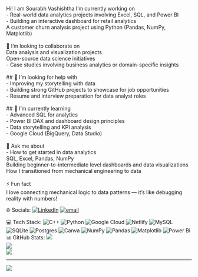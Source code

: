 Hi! I am Sourabh Vashishtha 
I’m currently working on<br>- Real-world data analytics projects involving Excel, SQL, and Power BI  <br>- Building an interactive dashboard for retail analytics  <br> A customer churn analysis project using Python (Pandas, NumPy, Matplotlib)<br><br>🤝 I’m looking to collaborate on<br> Data analysis and visualization projects  <br> Open-source data science initiatives  <br>- Case studies involving business analytics or domain-specific insights<br><br>## 🙋 I’m looking for help with<br>- Improving my storytelling with data  <br>- Building strong GitHub projects to showcase for job opportunities  <br>- Resume and interview preparation for data analyst roles<br><br>## 🌱 I’m currently learning<br>- Advanced SQL for analytics  <br>- Power BI DAX and dashboard design principles  <br>- Data storytelling and KPI analysis  <br>- Google Cloud (BigQuery, Data Studio)<br><br> 💬 Ask me about<br>- How to get started in data analytics  <br> SQL, Excel, Pandas, NumPy  <br> Building beginner-to-intermediate level dashboards and data visualizations  <br> How I transitioned from mechanical engineering to data<br><br> ⚡ Fun fact<br>I love connecting mechanical logic to data patterns — it’s like debugging reality with numbers!<br>


 🌐 Socials:
[![LinkedIn](https://img.shields.io/badge/LinkedIn-%230077B5.svg?logo=linkedin&logoColor=white)](https://linkedin.com/in/linkedin.com/in/sourabhvashistha9015) [![email](https://img.shields.io/badge/Email-D14836?logo=gmail&logoColor=white)](mailto:Sourabhsharma14042@gmail.com) 

💻 Tech Stack:
![C++](https://img.shields.io/badge/c++-%2300599C.svg?style=for-the-badge&logo=c%2B%2B&logoColor=white) ![Python](https://img.shields.io/badge/python-3670A0?style=for-the-badge&logo=python&logoColor=ffdd54) ![Google Cloud](https://img.shields.io/badge/GoogleCloud-%234285F4.svg?style=for-the-badge&logo=google-cloud&logoColor=white) ![Netlify](https://img.shields.io/badge/netlify-%23000000.svg?style=for-the-badge&logo=netlify&logoColor=#00C7B7) ![MySQL](https://img.shields.io/badge/mysql-4479A1.svg?style=for-the-badge&logo=mysql&logoColor=white) ![SQLite](https://img.shields.io/badge/sqlite-%2307405e.svg?style=for-the-badge&logo=sqlite&logoColor=white) ![Postgres](https://img.shields.io/badge/postgres-%23316192.svg?style=for-the-badge&logo=postgresql&logoColor=white) ![Canva](https://img.shields.io/badge/Canva-%2300C4CC.svg?style=for-the-badge&logo=Canva&logoColor=white) ![NumPy](https://img.shields.io/badge/numpy-%23013243.svg?style=for-the-badge&logo=numpy&logoColor=white) ![Pandas](https://img.shields.io/badge/pandas-%23150458.svg?style=for-the-badge&logo=pandas&logoColor=white) ![Matplotlib](https://img.shields.io/badge/Matplotlib-%23ffffff.svg?style=for-the-badge&logo=Matplotlib&logoColor=black) ![Power Bi](https://img.shields.io/badge/power_bi-F2C811?style=for-the-badge&logo=powerbi&logoColor=black)
📊 GitHub Stats:
![](https://github-readme-stats.vercel.app/api?username=CosmicCoder142&theme=dark&hide_border=false&include_all_commits=false&count_private=false)<br/>
![](https://nirzak-streak-stats.vercel.app/?user=CosmicCoder142&theme=dark&hide_border=false)<br/>
![](https://github-readme-stats.vercel.app/api/top-langs/?username=CosmicCoder142&theme=dark&hide_border=false&include_all_commits=false&count_private=false&layout=compact)

---
[![](https://visitcount.itsvg.in/api?id=CosmicCoder142&icon=0&color=0)](https://visitcount.itsvg.in)

<!-- Proudly created with GPRM ( https://gprm.itsvg.in ) -->
